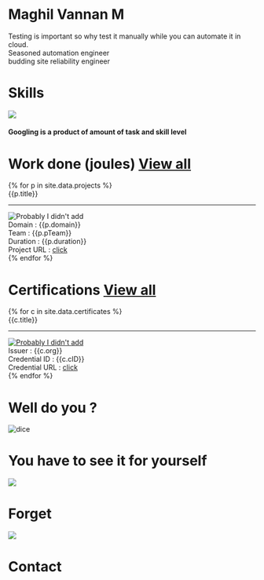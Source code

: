 <div class="flex-center">
  <!---<div class="center" style="width:350px;">
    <img class="dp" src="{{site.baseurl}}/images/harold.jpg">
    <div class="quote">
      <div>Developing webpages from scratch is fun</div>
      <div class="author"> ~ Maghil Vannan M</div>
    </div>
  </div> --->
  <div id='container'></div>
  <div class="leftside block-head">
    <h1 class="heading">Maghil Vannan M</h1>
    <div class="para flex-column">
      <div>Testing is important so why test it manually while you can automate it in cloud.</div>
      <div>Seasoned automation engineer</div>
      <div>budding site reliability engineer</div>
    </div>
  </div>
  <div class="grand-parent">
    <h1 class="heading">Skills</h1>
    <div class ="parent-margin">
      <img class ="chart" src="{{site.baseurl}}/images/skillChart.png">
      <div class ="center-hor">
        <h4>Googling is a product of amount of task and skill level</h4>
      </div>
    </div>
  </div>
  <div class="grand-parent">
    <h1 class="heading">Work done (joules) 
      <a href="{{site.baseurl}}/projects" class="btn btn-github"><span class="icon"></span>View all</a> 
    </h1>
    <div class="parent">
      {% for p in site.data.projects %}
        <div class="child">
          <div class="title">{{p.title}}</div>
          <hr class="seperator">
          <div><img class="certificate-img" src="{{site.baseurl}}/images/projects/{{p.pImg}}" alt="Probably I didn't add"></div>
          <div>Domain : {{p.domain}}</div>
          <div>Team : {{p.pTeam}}</div>   
          <div>Duration : {{p.duration}}</div>                 
          <div>Project URL : <a class="course" href="{{p.pURL}}">click</a></div>
        </div>
      {% endfor %}
    </div>
  </div>
  <div class="grand-parent">
    <h1 class="heading">Certifications  
      <a href="{{site.baseurl}}/certificates" class="btn btn-github"><span class="icon"></span>View all</a>
    </h1>
    <div class="parent">
      {% for c in site.data.certificates %}
        <div class="child">
          <div class="title">{{c.title}}</div>
          <hr class="seperator">
          <div>
            <a href="{{site.baseurl}}/images/certificates/{{c.cImg}}" >
              <img class="certificate-img" src="{{site.baseurl}}/images/certificates/{{c.cImg}}" alt="Probably I didn't add">
            </a>
          </div>
          <div>Issuer : {{c.org}}</div>
          <div>Credential ID : {{c.cID}}</div>
          <div>Credential URL : <a class="course" href="{{c.cURL}}">click</a></div>
        </div>
      {% endfor %}
    </div>
  <div>
  <div class="grand-parent">
    <h1 class="heading">Well do you ?</h1>
    <div class="parent-margin">
      <div class="dice-child">
        <img onclick="thoughts()" class ="dice" src="{{site.baseurl}}/images/random1.png" alt="dice">
      </div>
      <div class ="random-post center-hor">
        <div id="idea" onload="thoughts()"></div>
      </div>
    </div>
  </div>
  <div class="grand-parent">
    <h1 class="heading"> You have to see it for yourself </h1>
    <div class="parent-margin">      
      <div class="pill-child">
        <img onclick="forget()" class="pill" src="{{site.baseurl}}/images/blue.png"><h1 class="pill-text">Forget</h1>
      </div>
      <div class="pill-child">
        <img onclick="contact()" class="pill" src="{{site.baseurl}}/images/red.png"><h1 class="pill-text">Contact</h1>
      </div>
    </div>
  </div>
</div>
